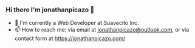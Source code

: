 ### Hi there I'm jonathanpicazo 👋

- 💼 I'm currently a Web Developer at Suavecito Inc.
- 📫 How to reach me: via email at jonathanpicazo@outlook.com, or via contact form at https://jonathanpicazo.com/
